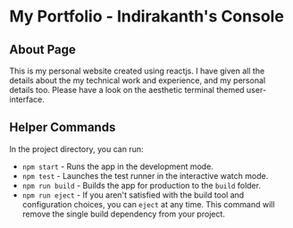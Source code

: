 # My Portfolio - Indirakanth's Console

## About Page

This is my personal website created using reactjs. I have given all the details about the my technical work and experience, and my personal details too. Please have a look on the aesthetic terminal themed user-interface.

## Helper Commands

In the project directory, you can run:
- `npm start` - Runs the app in the development mode.
- `npm test` - Launches the test runner in the interactive watch mode.
- `npm run build` - Builds the app for production to the `build` folder.
- `npm run eject` - If you aren't satisfied with the build tool and configuration choices, you can `eject` at any time. This command will remove the single build dependency from your project.
